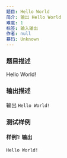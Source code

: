 ```yaml
---
题目: Hello World
简介: 输出 Hello World
难度: 1
标签: 输入输出
作者: null
慕码: Unknown
---
```


### 题目描述

Hello World!

### 输出描述

输出 `Hello World!`

### 测试样例

#### 样例1: 输出

```
Hello World!
```

